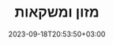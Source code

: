 ---
title: "מזון ומשקאות"
date: 2023-09-18T20:53:50+03:00
draft: false

group: ""
images: []
sidebar: {}
---